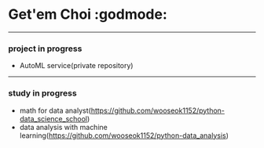 # Get'em Choi :godmode:

---

### project in progress
- AutoML service(private repository)

---

### study in progress
- math for data analyst(https://github.com/wooseok1152/python-data_science_school)
- data analysis with machine learning(https://github.com/wooseok1152/python-data_analysis)
